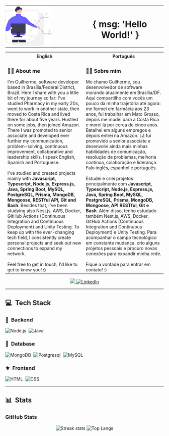 <table align="center" style="border:none">
  <tr >
      <td style="padding: 0 5rem 0 0">
      <img src="./images/dev_productivity_re_fylf.svg" style="width:11rem;">
    </td>
    <td style="">
      <h1 align="center">{ msg: 'Hello World!' }</h1>
    </td>
  </tr>
</table>

<div align="left">

<table>
  <tr>
    <th><div align="center">English</div></th>
    <th><div align="center">Português</div></th>
  </tr>
  <tr>
    <td>
      <h3>👨‍💻 About me</h3>
      I'm Guilherme, software developer based in Brasília/Federal District, Brazil. Here I share with you a little bit of my journey so far: I've studied Pharmacy in my early 20s, went to work in another state, then moved to Costa Rica and lived there for about five years. Hustled on some jobs, then joined Amazon. There I was promoted to senior associate and developed ever further my communication, problem-solving, continuous improvement, collaborative and leadership skills. I speak English, Spanish and Portuguese.
      <br /><br />
      I've studied and created projects mainly with <b>Javascript, Typescript, Node.js, Express.js, Java, Spring Boot, MySQL, PostgreSQL, Prisma, MongoDB, Mongoose, RESTful API, Git and Bash</b>. Besides that, I've been studying also Nest.js, AWS, Docker, GitHub Actions (Continuous Integration and Continuous Deployment) and Unity Testing. To keep up with the ever-changing tech field, I consistently create personal projects and seek out new connections to expand my network.
      <br /><br />
      Feel free to get in touch, I'd like to get to know you! <b>:)</b>
    </td>
    <td>
      <h3>👨‍💻 Sobre mim</h3>
      Me chamo Guilherme, sou desenvolvedor de software morando atualmente em Brasília/DF. Aqui compartilho com vocês um pouco da minha trajetória até agora: me formei em farmácia aos 23 anos, fui trabalhar em Mato Grosso, depois me mudei para a Costa Rica e morei lá por cerca de cinco anos. Batalhei em alguns empregos e depois entrei na Amazon. Lá fui promovido a senior associate e desenvolvi ainda mais minhas habilidades de comunicação, resolução de problemas, melhoria contínua, colaboração e liderança. Falo inglês, espanhol e português.
      <br /><br />
      Estudei e criei projetos principalmente com <b>Javascript, Typescript, Node.js, Express.js, Java, Spring Boot, MySQL, PostgreSQL, Prisma, MongoDB, Mongoose, API RESTful, Git e Bash</b>. Além disso, tenho estudado também Nest.js, AWS, Docker, GitHub Actions (Continuous Integration and Continuous Deployment) e Unity Testing. Para acompanhar o campo tecnológico em constante mudança, crio alguns projetos pessoais e procuro novas conexões para expandir minha rede.
      <br /><br />
      Fique a vontade para entrar em contato! :)
    </td>
  </tr>
</table>

<div align="center">
  <a href="mailto:dev.gsilv@gmail.com">
    <img src="https://img.shields.io/badge/-email-ffffff?style=for-the-badge&amp;logo=gmail&amp;logoColor=d0021b alt="E-mail">
  </a>
  <a href="https://www.linkedin.com/in/devguilhermesilva/">
    <img src="https://img.shields.io/badge/-LinkedIn-ffffff?style=for-the-badge&amp;logo=linkedin&amp;logoColor=4a90e2" alt="LinkedIn">
  </a>
</div>

---

## 💻 &nbsp;Tech Stack
### 🧮 &nbsp;Backend

![Node.js](https://img.shields.io/badge/Node.js-E7ECEB?style=for-the-badge&logo=node.js&logoColor=53D9A2)&nbsp;
![Java](https://img.shields.io/badge/Java-E7ECEB?style=for-the-badge&logo=openjdk&logoColor=1572B6)&nbsp;


### 💾 &nbsp;Database

![MongoDB](https://img.shields.io/badge/-MongoDB-E7ECEB?style=for-the-badge&logo=mongodb&logoColor=C86833)&nbsp;
![Postgresql](https://img.shields.io/badge/-Postgresql-E7ECEB?style=for-the-badge&logo=postgresql&logoColor=004D8F)&nbsp;
![MySQL](https://img.shields.io/badge/-MySQL-E7ECEB?style=for-the-badge&logo=mysql&logoColor=004D8F)&nbsp;

### ⚜️ &nbsp;Frontend

![HTML](https://img.shields.io/badge/-HTML-E7ECEB?style=for-the-badge&logo=HTML5&logoColor=C86833)&nbsp;
![CSS](https://img.shields.io/badge/-CSS-E7ECEB?style=for-the-badge&logo=CSS3&logoColor=139DFF)&nbsp;
</div>

---

## 📊 &nbsp;Stats

<h3 align="left">GitHub Stats</h3>

<div align="center">
    <img alt="Streak stats" height="130em" src="https://streak-stats.demolab.com/?user=dev-gsilv&theme=dark">
	<img alt="Top Langs" height="130em" src="https://github-readme-stats-git-masterrstaa-rickstaa.vercel.app/api/top-langs/?username=dev-gsilv&line_height=10&card_width=355&layout=compact&hide_title=false&count_private=true&langs_count=4&show_icons=true&title_color=FFFFFF&hide=html,css&bg_color=151515&text_color=8B8B8B&border_radius=3&border_color=FFFFFF">
</div>
</div>

